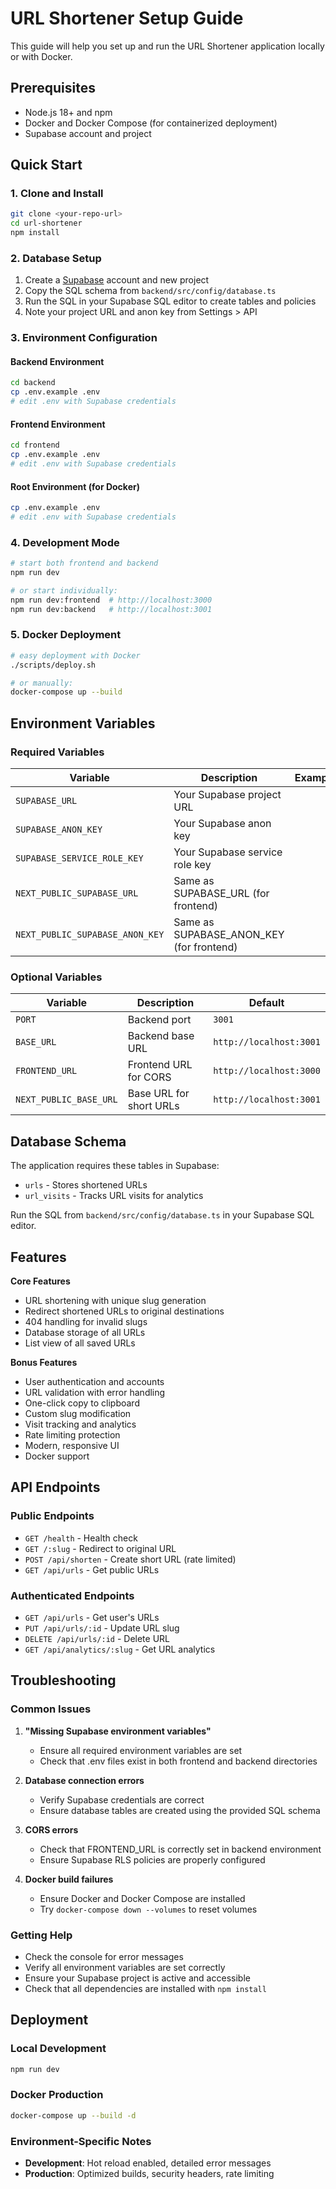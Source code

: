 # URL Shortener Setup Guide

This guide will help you set up and run the URL Shortener application locally or with Docker.

## Prerequisites

- Node.js 18+ and npm
- Docker and Docker Compose (for containerized deployment)
- Supabase account and project

## Quick Start

### 1. Clone and Install

```bash
git clone <your-repo-url>
cd url-shortener
npm install
```

### 2. Database Setup

1. Create a [Supabase](https://supabase.com) account and new project
2. Copy the SQL schema from `backend/src/config/database.ts` 
3. Run the SQL in your Supabase SQL editor to create tables and policies
4. Note your project URL and anon key from Settings > API

### 3. Environment Configuration

#### Backend Environment
```bash
cd backend
cp .env.example .env
# edit .env with Supabase credentials
```

#### Frontend Environment 
```bash
cd frontend
cp .env.example .env
# edit .env with Supabase credentials
```

#### Root Environment (for Docker)
```bash
cp .env.example .env
# edit .env with Supabase credentials
```

### 4. Development Mode

```bash
# start both frontend and backend
npm run dev

# or start individually:
npm run dev:frontend  # http://localhost:3000
npm run dev:backend   # http://localhost:3001
```

### 5. Docker Deployment

```bash
# easy deployment with Docker
./scripts/deploy.sh

# or manually:
docker-compose up --build
```

## Environment Variables

### Required Variables

| Variable | Description | Example |
|----------|-------------|---------|
| `SUPABASE_URL` | Your Supabase project URL 
| `SUPABASE_ANON_KEY` | Your Supabase anon key
| `SUPABASE_SERVICE_ROLE_KEY` | Your Supabase service role key 
| `NEXT_PUBLIC_SUPABASE_URL` | Same as SUPABASE_URL (for frontend) 
| `NEXT_PUBLIC_SUPABASE_ANON_KEY` | Same as SUPABASE_ANON_KEY (for frontend)

### Optional Variables

| Variable | Description | Default |
|----------|-------------|---------|
| `PORT` | Backend port | `3001` |
| `BASE_URL` | Backend base URL | `http://localhost:3001` |
| `FRONTEND_URL` | Frontend URL for CORS | `http://localhost:3000` |
| `NEXT_PUBLIC_BASE_URL` | Base URL for short URLs | `http://localhost:3001` |


## Database Schema

The application requires these tables in Supabase:

- `urls` - Stores shortened URLs
- `url_visits` - Tracks URL visits for analytics

Run the SQL from `backend/src/config/database.ts` in your Supabase SQL editor.

## Features

**Core Features**
- URL shortening with unique slug generation
- Redirect shortened URLs to original destinations  
- 404 handling for invalid slugs
- Database storage of all URLs
- List view of all saved URLs

 **Bonus Features**
- User authentication and accounts
- URL validation with error handling
- One-click copy to clipboard
- Custom slug modification
- Visit tracking and analytics
- Rate limiting protection
- Modern, responsive UI
- Docker support

## API Endpoints

### Public Endpoints
- `GET /health` - Health check
- `GET /:slug` - Redirect to original URL
- `POST /api/shorten` - Create short URL (rate limited)
- `GET /api/urls` - Get public URLs

### Authenticated Endpoints
- `GET /api/urls` - Get user's URLs
- `PUT /api/urls/:id` - Update URL slug
- `DELETE /api/urls/:id` - Delete URL
- `GET /api/analytics/:slug` - Get URL analytics

## Troubleshooting

### Common Issues

1. **"Missing Supabase environment variables"**
   - Ensure all required environment variables are set
   - Check that .env files exist in both frontend and backend directories

2. **Database connection errors**
   - Verify Supabase credentials are correct
   - Ensure database tables are created using the provided SQL schema

3. **CORS errors**
   - Check that FRONTEND_URL is correctly set in backend environment
   - Ensure Supabase RLS policies are properly configured

4. **Docker build failures**
   - Ensure Docker and Docker Compose are installed
   - Try `docker-compose down --volumes` to reset volumes

### Getting Help

- Check the console for error messages
- Verify all environment variables are set correctly
- Ensure your Supabase project is active and accessible
- Check that all dependencies are installed with `npm install`

## Deployment

### Local Development
```bash
npm run dev
```

### Docker Production
```bash
docker-compose up --build -d
```

### Environment-Specific Notes

- **Development**: Hot reload enabled, detailed error messages
- **Production**: Optimized builds, security headers, rate limiting

